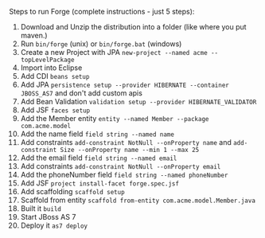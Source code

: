 Steps to run Forge (complete instructions - just 5 steps):

1. Download and Unzip the distribution into a folder (like where you put maven.)
2. Run `bin/forge` (unix) or `bin/forge.bat` (windows)
3. Create a new Project with JPA `new-project --named acme --topLevelPackage`
4. Import into Eclipse
4. Add CDI `beans setup`
5. Add JPA `persistence setup --provider HIBERNATE --container JBOSS_AS7` and don't add custom apis
5. Add Bean Validation `validation setup --provider HIBERNATE_VALIDATOR`
5. Add JSF `faces setup`
6. Add the Member entity `entity --named Member --package com.acme.model`
7. Add the name field `field string --named name`
8. Add constraints `add-constraint NotNull --onProperty name` and `add-constraint Size --onProperty name --min 1 --max 25`
9. Add the email field `field string --named email`
10. Add constraints `add-constraint NotNull --onProperty email`
11. Add the phoneNumber field `field string --named phoneNumber`
11. Add JSF `project install-facet forge.spec.jsf`
12. Add scaffolding `scaffold setup`
13. Scaffold from entity `scaffold from-entity com.acme.model.Member.java`
14. Built it `build`
15. Start JBoss AS 7
16. Deploy it `as7 deploy`